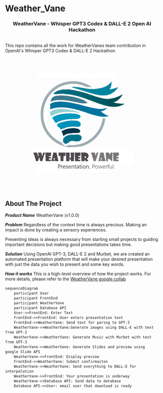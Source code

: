 # Weather_Vane

<h3 align="center">WeatherVane - Whisper GPT3 Codex & DALL-E 2 Open AI Hackathon</h3>
<br>
    This repo contains all the work for WeatherVanes team contribution in OpenAI's Whisper GPT3 Codex & DALL-E 2 Hackathon
<br />
<br> <br />


<p align="center">
<img src="https://github.com/Tex6298/Weather_Vane/blob/main/logo/weathervane4s.jpg" width="400" height="400" >
</p>

<!-- ABOUT THE PROJECT -->
## About The Project
<!-- [![Product Name Screen Shot][product-screenshot]](https://example.com) -->

***Product Name***
WeatherVane (v1.0.0)

***Problem***
Regardless of the context time is always precious.
Making an impact is done by creating a sensory experiences.

Presenting ideas is always necessary from starting small projects to guiding important decisions but making good presentations takes time.

***Solution***
Using OpenAI GPT-3, DALL-E 2 and Murbet, we are created an automated presentation platform that will make your desired presentation with just the data you wish to present and some key words.

***How it works***
This is a high-level overview of how the project works. For more details, please refer to the [WeatherVane google collab]([https://miro.com/app/board/uXjVPNAvrXg=/](https://colab.research.google.com/drive/1BoNuDiHlC3eI82OoRqewlP6D6bdQJIvH?usp=sharing))

```mermaid
sequenceDiagram
    participant User
    participant FrontEnd
    participant WeatherVane
    participant Database API
    User->>FrontEnd: Enter Text
    FrontEnd->>FrontEnd: User enters presentation text
    FrontEnd->>WeatherVane: Send text for parsng to GPT-3
    WeatherVane->>WeatherVane:Generate images using DALL-E with text from GPT-3
    WeatherVane->>WeatherVane: Generate Music with Murbet with text from GPT-3
    WeatherVane->>WeatherVane: Generate Slides and preview using google Slide API
    WeatherVane->>FrontEnd: Display preview
    FrontEnd->>WeatherVane: Submit confirmaiton
    WeatherVane->>WeatherVane: Send everything to DALL-E for interpolation
    WeatherVane->>FrontEnd: Your presentation is underway
    WeatherVane->>Database API: Send data to database
    Database API->>User: email user that download is ready
```


